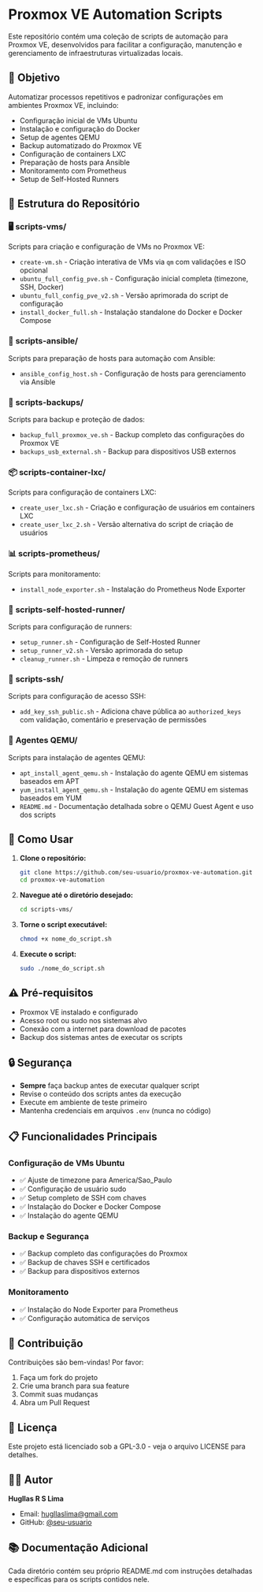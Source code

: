 # Proxmox VE Automation Scripts

Este repositório contém uma coleção de scripts de automação para Proxmox VE, desenvolvidos para facilitar a configuração, manutenção e gerenciamento de infraestruturas virtualizadas locais.

## 🎯 Objetivo

Automatizar processos repetitivos e padronizar configurações em ambientes Proxmox VE, incluindo:
- Configuração inicial de VMs Ubuntu
- Instalação e configuração do Docker
- Setup de agentes QEMU
- Backup automatizado do Proxmox VE
- Configuração de containers LXC
- Preparação de hosts para Ansible
- Monitoramento com Prometheus
- Setup de Self-Hosted Runners

## 📁 Estrutura do Repositório

### 🖥️ **scripts-vms/**
Scripts para criação e configuração de VMs no Proxmox VE:
- `create-vm.sh` - Criação interativa de VMs via `qm` com validações e ISO opcional
- `ubuntu_full_config_pve.sh` - Configuração inicial completa (timezone, SSH, Docker)
- `ubuntu_full_config_pve_v2.sh` - Versão aprimorada do script de configuração
- `install_docker_full.sh` - Instalação standalone do Docker e Docker Compose

### 🔧 **scripts-ansible/**
Scripts para preparação de hosts para automação com Ansible:
- `ansible_config_host.sh` - Configuração de hosts para gerenciamento via Ansible

### 💾 **scripts-backups/**
Scripts para backup e proteção de dados:
- `backup_full_proxmox_ve.sh` - Backup completo das configurações do Proxmox VE
- `backups_usb_external.sh` - Backup para dispositivos USB externos

### 📦 **scripts-container-lxc/**
Scripts para configuração de containers LXC:
- `create_user_lxc.sh` - Criação e configuração de usuários em containers LXC
- `create_user_lxc_2.sh` - Versão alternativa do script de criação de usuários

### 📊 **scripts-prometheus/**
Scripts para monitoramento:
- `install_node_exporter.sh` - Instalação do Prometheus Node Exporter

### 🏃 **scripts-self-hosted-runner/**
Scripts para configuração de runners:
- `setup_runner.sh` - Configuração de Self-Hosted Runner
- `setup_runner_v2.sh` - Versão aprimorada do setup
- `cleanup_runner.sh` - Limpeza e remoção de runners

### 🔑 **scripts-ssh/**
Scripts para configuração de acesso SSH:
- `add_key_ssh_public.sh` - Adiciona chave pública ao `authorized_keys` com validação, comentário e preservação de permissões

### 🔌 **Agentes QEMU/**
Scripts para instalação de agentes QEMU:
- `apt_install_agent_qemu.sh` - Instalação do agente QEMU em sistemas baseados em APT
- `yum_install_agent_qemu.sh` - Instalação do agente QEMU em sistemas baseados em YUM
 - `README.md` - Documentação detalhada sobre o QEMU Guest Agent e uso dos scripts

## 🚀 Como Usar

1. **Clone o repositório:**
   ```bash
   git clone https://github.com/seu-usuario/proxmox-ve-automation.git
   cd proxmox-ve-automation
   ```

2. **Navegue até o diretório desejado:**
   ```bash
   cd scripts-vms/
   ```

3. **Torne o script executável:**
   ```bash
   chmod +x nome_do_script.sh
   ```

4. **Execute o script:**
   ```bash
   sudo ./nome_do_script.sh
   ```

## ⚠️ Pré-requisitos

- Proxmox VE instalado e configurado
- Acesso root ou sudo nos sistemas alvo
- Conexão com a internet para download de pacotes
- Backup dos sistemas antes de executar os scripts

## 🔒 Segurança

- **Sempre** faça backup antes de executar qualquer script
- Revise o conteúdo dos scripts antes da execução
- Execute em ambiente de teste primeiro
- Mantenha credenciais em arquivos `.env` (nunca no código)

## 📋 Funcionalidades Principais

### Configuração de VMs Ubuntu
- ✅ Ajuste de timezone para America/Sao_Paulo
- ✅ Configuração de usuário sudo
- ✅ Setup completo de SSH com chaves
- ✅ Instalação do Docker e Docker Compose
- ✅ Instalação do agente QEMU

### Backup e Segurança
- ✅ Backup completo das configurações do Proxmox
- ✅ Backup de chaves SSH e certificados
- ✅ Backup para dispositivos externos

### Monitoramento
- ✅ Instalação do Node Exporter para Prometheus
- ✅ Configuração automática de serviços

## 🤝 Contribuição

Contribuições são bem-vindas! Por favor:
1. Faça um fork do projeto
2. Crie uma branch para sua feature
3. Commit suas mudanças
4. Abra um Pull Request

## 📄 Licença

Este projeto está licenciado sob a GPL-3.0 - veja o arquivo LICENSE para detalhes.

## 👨‍💻 Autor

**Hugllas R S Lima**
- Email: hugllaslima@gmail.com
- GitHub: [@seu-usuario](https://github.com/seu-usuario)

## 📚 Documentação Adicional

Cada diretório contém seu próprio README.md com instruções detalhadas e específicas para os scripts contidos nele.
